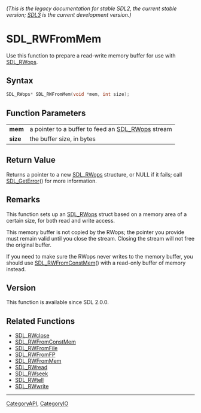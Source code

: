 ###### (This is the legacy documentation for stable SDL2, the current stable version; [SDL3](https://wiki.libsdl.org/SDL3/) is the current development version.)
# SDL_RWFromMem

Use this function to prepare a read-write memory buffer for use with [SDL_RWops](SDL_RWops).

## Syntax

```c
SDL_RWops* SDL_RWFromMem(void *mem, int size);

```

## Function Parameters

|              |                                                                |
| ------------ | -------------------------------------------------------------- |
| **mem**      | a pointer to a buffer to feed an [SDL_RWops](SDL_RWops) stream |
| **size**     | the buffer size, in bytes                                      |

## Return Value

Returns a pointer to a new [SDL_RWops](SDL_RWops) structure, or NULL if it
fails; call [SDL_GetError](SDL_GetError)() for more information.

## Remarks

This function sets up an [SDL_RWops](SDL_RWops) struct based on a memory
area of a certain size, for both read and write access.

This memory buffer is not copied by the RWops; the pointer you provide must
remain valid until you close the stream. Closing the stream will not free
the original buffer.

If you need to make sure the RWops never writes to the memory buffer, you
should use [SDL_RWFromConstMem](SDL_RWFromConstMem)() with a read-only
buffer of memory instead.

## Version

This function is available since SDL 2.0.0.

## Related Functions

* [SDL_RWclose](SDL_RWclose)
* [SDL_RWFromConstMem](SDL_RWFromConstMem)
* [SDL_RWFromFile](SDL_RWFromFile)
* [SDL_RWFromFP](SDL_RWFromFP)
* [SDL_RWFromMem](SDL_RWFromMem)
* [SDL_RWread](SDL_RWread)
* [SDL_RWseek](SDL_RWseek)
* [SDL_RWtell](SDL_RWtell)
* [SDL_RWwrite](SDL_RWwrite)

----
[CategoryAPI](CategoryAPI), [CategoryIO](CategoryIO)


